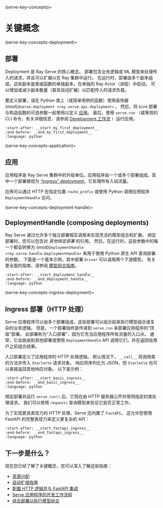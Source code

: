 (serve-key-concepts)=

# 关键概念

(serve-key-concepts-deployment)=

## 部署

Deployment 是 Ray Serve 的核心概念。
部署包含业务逻辑或 ML 模型来处理传入的请求，并且可以扩展以在 Ray 集群中运行。
在运行时，部署由多个副本组成，这些副本是类或函数的单独副本，在单独的 Ray Actor（进程）中启动。
可以增加或减少副本数量（甚至自动扩展）以匹配传入的请求负载。

要定义部署，请在 Python 类上（或简单用例的函数）使用装饰器 {mod}`@serve.deployment <ray.serve.api.deployment>` 。
然后，将 `bind` 部署与构造函数的可选参数一起使用以定义 [应用](serve-key-concepts-application)。
最后，使用 `serve.run` （或等效的CLI 命令，有关详细信息，请参阅 [Development 工作流](serve-dev-workflow) ）运行应用。

```{literalinclude} ../serve/doc_code/key_concepts.py
:start-after: __start_my_first_deployment__
:end-before: __end_my_first_deployment__
:language: python
```

(serve-key-concepts-application)=

## 应用

应用程序是 Ray Serve 集群中的升级单位。应用程序由一个或多个部署组成。其中一个部署被视为 [“ingress” deployment](serve-key-concepts-ingress-deployment)，它处理所有入站流量。

应用可以通过 HTTP 在指定位置 `route_prefix` 或使用 Python 调用应用程序 `DeploymentHandle` 访问。
 
(serve-key-concepts-deployment-handle)=

## DeploymentHandle (composing deployments)

Ray Serve 通过允许多个独立部署相互调用来实现灵活的模型组合和扩展。
绑定部署时，您可以包含对 _其他绑定部署_ 的引用。
然后，在运行时，这些参数中的每一个都会转换为 {mod}`DeploymentHandle <ray.serve.handle.DeploymentHandle>` 来用于使用 Python 原生 API 查询部署的参数。
下面是一个基本示例，其中部署 `Driver` 可以调用两个下游模型。
有关更全面的指南，请参阅 [模型组合指南](serve-model-composition)。

```{literalinclude} ../serve/doc_code/key_concepts.py
:start-after: __start_deployment_handle__
:end-before: __end_deployment_handle__
:language: python
```

(serve-key-concepts-ingress-deployment)=

## Ingress 部署（HTTP 处理）

Serve 应用程序可以由多个部署组成，这些部署可以组合起来执行模型组合或复杂的业务逻辑。
但是，一个部署始终是传递到 `serve.run` 来部署应用程序的“顶级”部署。
此部署称为“入口部署”，因为它充当应用程序所有流量的入口点。
通常，它会路由到其他部署或使用 `DeploymentHandle`  API 调用它们，并在返回给用户之前组合结果。

入口部署定义了应用程序的 HTTP 处理逻辑。
默认情况下， `__call__` 将调用类的方法并传入 `Starlette` 请求对象。
响应将序列化为 JSON，但 `Starlette` 也可以直接返回其他响应对象。
以下是示例：

```{literalinclude} ../serve/doc_code/key_concepts.py
:start-after: __start_basic_ingress__
:end-before: __end_basic_ingress__
:language: python
```

绑定部署并运行 `serve.run()` 后，它现在由 HTTP 服务器公开并使用指定的类处理请求。
我们可以使用 `requests` 查询模型来验证它是否正常工作。

为了实现更具表现力的 HTTP 处理，Serve 还内置了 `FastAPI`。
 这允许您使用 FastAPI 的完整表现力来定义更复杂的 API：

```{literalinclude} ../serve/doc_code/key_concepts.py
:start-after: __start_fastapi_ingress__
:end-before: __end_fastapi_ingress__
:language: python
```

## 下一步是什么？
现在您已经了解了关键概念，您可以深入了解这些指南：
- [资源分配](serve-resource-allocation)
- [自动扩缩指南](serve-autoscaling)
- [配置 HTTP 逻辑并与 FastAPI 集成](http-guide)
- [Serve 应用程序的开发工作流程](serve-dev-workflow)
- [组合部署以执行模型组合](serve-model-composition)
